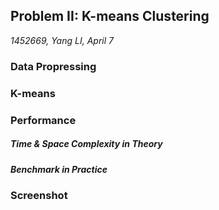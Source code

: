 ## Problem II: K-means Clustering

*1452669, Yang LI, April 7* 

### Data Propressing



### K-means



### Performance

##### Time & Space Complexity in Theory



##### Benchmark in Practice



### Screenshot

